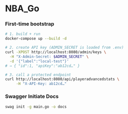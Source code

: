 # NBA_Go

### First‑time bootstrap

```bash
# 1. build + run
docker-compose up --build -d

# 2. create API key (ADMIN_SECRET is loaded from .env)
curl -XPOST http://localhost:8080/admin/keys \
  -H "X-Admin-Secret: $ADMIN_SECRET" \
  -d '{"label":"local-test"}'
# → { "id":1, "apiKey":"ab12cd…" }

# 3. call a protected endpoint
curl http://localhost:8080/api/playeradvancedstats \
     -H "X-API-Key: ab12cd…"

```

### Swagger Initiate Docs

```bash
swag init -g main.go -o docs
```
